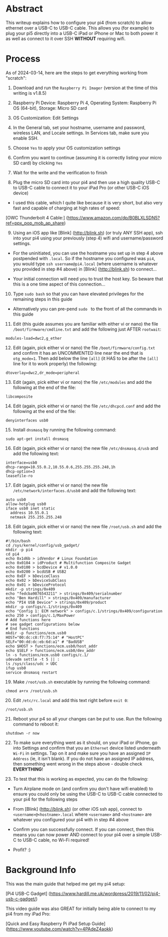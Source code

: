 # Abstract

This writeup explains how to configure your pi4 (from scratch) to allow ethernet over a USB-C to USB-C cable.  This allows you (for example) to plug your pi5 directly into a USB-C iPad or iPhone or Mac to both power it as well as connect to it over SSH **WITHOUT** requiring wifi.

# Process

As of 2024-03-14, here are the steps to get everything working from "scratch":

1. Download and run the `Raspberry Pi Imager` (version at the time of this writing is v1.8.5)

2. Raspberry Pi Device: Raspberry Pi 4, Operating System: Raspberry Pi OS (64-bit), Storage: Micro SD card

3. OS Customization: Edit Settings

4. In the General tab, set your hostname, username and password, wireless LAN, and Locale settings.  In Services tab, make sure you enable SSH.

5. Choose `Yes` to apply your OS customization settings

6. Confirm you want to continue (assuming it is correctly listing your micro SD card) by clicking `Yes`

7. Wait for the write and the verification to finish

8. Plug the micro SD card into your pi4 and then use a high quality USB-C to USB-C cable to connect it to your iPad Pro (or other USB-C iOS device)

- I used this cable, which I quite like because it is very short, but also very fast and capable of charging at high rates of speed:

[OWC Thunderbolt 4 Cable:] (https://www.amazon.com/dp/B0BLXLSDN5?ref=ppx_pop_mob_ap_share)

9. Using an iOS app like [Blink] (http://blink.sh) (or truly ANY SSH app), ssh into your pi4 using your previously (step 4) wifi and username/password settings.

- For the uninitiated, you can use the hostname you set up in step 4 above postpended with `.local`.  So if the hostname you configured was `pi4`, you would type `ssh username@pi4.local` (where username is whatever you provided in step #4 above) in [Blink] (http://blink.sh) to connect...
  
- Your initial connection will need you to trust the host key.  So beware that this is a one time aspect of this connection...

10. Type `sudo bash` so that you can have elevated privileges for the remaining steps in this guide

- Alternatively you can pre-pend `sudo ` to the front of all the commands in this guide

11. Edit (this guide assumes you are familiar with either vi or nano) the file `/boot/firmware/cmdline.txt` and add the following just AFTER `rootwait`:

```
modules-load=dwc2,g_ether
```

12. Edit (again, pick either vi or nano) the file `/boot/firmware/config.txt` and confirm it has an UNCOMMENTED line near the end that is `otg_mode=1`.  Then add below the line `[all]` (it HAS to be after the `[all]` line for it to work properly) the following:

```
dtoverlay=dwc2,dr_mode=peripheral
```

13. Edit (again, pick either vi or nano) the file `/etc/modules` and add the following at the end of the file:

```
libcomposite
```

14. Edit (again, pick either vi or nano) the file `/etc/dhcpcd.conf` and add the following at the end of the file:

```
denyinterfaces usb0
```

15. Install `dnsmasq` by running the following command:

```
sudo apt-get install dnsmasq
```

16. Edit (again, pick either vi or nano) the new file `/etc/dnsmasq.d/usb` and add the following text:

```
interface=usb0
dhcp-range=10.55.0.2,10.55.0.6,255.255.255.248,1h
dhcp-option=3
leasefile-ro
```

17. Edit (again, pick either vi or nano) the new file `/etc/network/interfaces.d/usb0` and add the following text:

```
auto usb0
allow-hotplug usb0
iface usb0 inet static
  address 10.55.0.1
  netmask 255.255.255.248
```

18. Edit (again, pick either vi or nano) the new file `/root/usb.sh` and add the following text:

```
#!/bin/bash
cd /sys/kernel/config/usb_gadget/
mkdir -p pi4
cd pi4
echo 0x1d6b > idVendor # Linux Foundation
echo 0x0104 > idProduct # Multifunction Composite Gadget
echo 0x0100 > bcdDevice # v1.0.0
echo 0x0200 > bcdUSB # USB2
echo 0xEF > bDeviceClass
echo 0x02 > bDeviceSubClass
echo 0x01 > bDeviceProtocol
mkdir -p strings/0x409
echo "fedcba9876543211" > strings/0x409/serialnumber
echo "Ben Hardill" > strings/0x409/manufacturer
echo "PI4 USB Device" > strings/0x409/product
mkdir -p configs/c.1/strings/0x409
echo "Config 1: ECM network" > configs/c.1/strings/0x409/configuration
echo 250 > configs/c.1/MaxPower
# Add functions here
# see gadget configurations below
# End functions
mkdir -p functions/ecm.usb0
HOST="00:dc:c8:f7:75:14" # "HostPC"
SELF="00:dd:dc:eb:6d:a1" # "BadUSB"
echo $HOST > functions/ecm.usb0/host_addr
echo $SELF > functions/ecm.usb0/dev_addr
ln -s functions/ecm.usb0 configs/c.1/
udevadm settle -t 5 || :
ls /sys/class/udc > UDC
ifup usb0
service dnsmasq restart
```

19. Make `/root/usb.sh` executable by running the following command:

```
chmod a+rx /root/usb.sh
```

20. Edit `/etc/rc.local` and add this text right before `exit 0`:

```
/root/usb.sh
```

21. Reboot your p4 so all your changes can be put to use.  Run the following command to reboot it:

```
shutdown -r now
```

22. To make sure everything went as it should, on your iPad or iPhone, go into Settings and confirm that you an `Ethernet` device listed underneath `Wi-Fi` in settings.  Tap on it and make sure you have an assigned `IP Address` (ie, it isn't blank).  If you do not have an assigned IP address, then something went wrong in the steps above - double check **EVERYTHING**!

23. To test that this is working as expected, you can do the following:

- Turn Airplane mode on (and confirm you don't have wifi enabled) to ensure you could only be using the USB-C to USB-C cable connected to your pi4 for the following steps
  
- From [Blink] (http://blink.sh) (or other iOS ssh app), connect to `<username>@<hostname>.local` where `<username>` and `<hostname>` are whatever you configured your pi4 with in step #4 above
  
- Confirm you can successfully connect.  If you can connect, then this means you can now power AND connect to your pi4 over a simple USB-C to USB-C cable, no Wi-Fi required!
  
- Profit?   :)

# Background Info

This was the main guide that helped me get my pi4 setup:

[Pi4 USB-C Gadget] (https://www.hardill.me.uk/wordpress/2019/11/02/pi4-usb-c-gadget/)

This video guide was also GREAT for initially being able to connect to my pi4 from my iPad Pro:

[Quick and Easy Raspberry Pi iPad Setup Guide] (https://www.youtube.com/watch?v=4PAdeZ4aokk)



